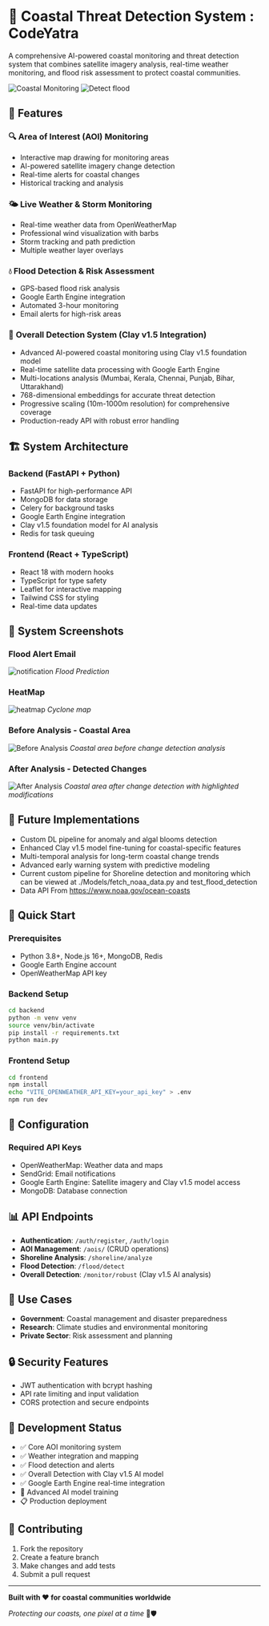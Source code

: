 # 🌊 Coastal Threat Detection System : CodeYatra

A comprehensive AI-powered coastal monitoring and threat detection system that combines satellite imagery analysis, real-time weather monitoring, and flood risk assessment to protect coastal communities.

![Coastal Monitoring](image1.png)
![Detect flood](pipeline.jpg)

## 🚀 Features

### 🔍 **Area of Interest (AOI) Monitoring**
- Interactive map drawing for monitoring areas
- AI-powered satellite imagery change detection
- Real-time alerts for coastal changes
- Historical tracking and analysis

### 🌤️ **Live Weather & Storm Monitoring**
- Real-time weather data from OpenWeatherMap
- Professional wind visualization with barbs
- Storm tracking and path prediction
- Multiple weather layer overlays

### 💧 **Flood Detection & Risk Assessment**
- GPS-based flood risk analysis
- Google Earth Engine integration
- Automated 3-hour monitoring
- Email alerts for high-risk areas

### 🤖 **Overall Detection System (Clay v1.5 Integration)**
- Advanced AI-powered coastal monitoring using Clay v1.5 foundation model
- Real-time satellite data processing with Google Earth Engine
- Multi-locations analysis (Mumbai, Kerala, Chennai, Punjab, Bihar, Uttarakhand)
- 768-dimensional embeddings for accurate threat detection
- Progressive scaling (10m-1000m resolution) for comprehensive coverage
- Production-ready API with robust error handling

## 🏗️ System Architecture

### **Backend (FastAPI + Python)**
- FastAPI for high-performance API
- MongoDB for data storage
- Celery for background tasks
- Google Earth Engine integration
- Clay v1.5 foundation model for AI analysis
- Redis for task queuing

### **Frontend (React + TypeScript)**
- React 18 with modern hooks
- TypeScript for type safety
- Leaflet for interactive mapping
- Tailwind CSS for styling
- Real-time data updates

## 📸 System Screenshots
### **Flood Alert Email**
![notification](notification.jpg)
*Flood Prediction*

### **HeatMap**
![heatmap](heatmap.png)
*Cyclone map*

### **Before Analysis - Coastal Area**
![Before Analysis](image_before.png)
*Coastal area before change detection analysis*

### **After Analysis - Detected Changes**
![After Analysis](image_after.png)
*Coastal area after change detection with highlighted modifications*

## 🔮 Future Implementations
- Custom DL pipeline for anomaly and algal blooms detection
- Enhanced Clay v1.5 model fine-tuning for coastal-specific features
- Multi-temporal analysis for long-term coastal change trends
- Advanced early warning system with predictive modeling
- Current custom pipeline for Shoreline detection and monitoring which can be viewed at ./Models/fetch_noaa_data.py and test_flood_detection
- Data API From https://www.noaa.gov/ocean-coasts


## 🚀 Quick Start

### **Prerequisites**
- Python 3.8+, Node.js 16+, MongoDB, Redis
- Google Earth Engine account
- OpenWeatherMap API key

### **Backend Setup**
```bash
cd backend
python -m venv venv
source venv/bin/activate
pip install -r requirements.txt
python main.py
```

### **Frontend Setup**
```bash
cd frontend
npm install
echo "VITE_OPENWEATHER_API_KEY=your_api_key" > .env
npm run dev
```

## 🔧 Configuration

### **Required API Keys**
- OpenWeatherMap: Weather data and maps
- SendGrid: Email notifications
- Google Earth Engine: Satellite imagery and Clay v1.5 model access
- MongoDB: Database connection

## 📊 API Endpoints

- **Authentication**: `/auth/register`, `/auth/login`
- **AOI Management**: `/aois/` (CRUD operations)
- **Shoreline Analysis**: `/shoreline/analyze`
- **Flood Detection**: `/flood/detect`
- **Overall Detection**: `/monitor/robust` (Clay v1.5 AI analysis)

## 🎯 Use Cases

- **Government**: Coastal management and disaster preparedness
- **Research**: Climate studies and environmental monitoring
- **Private Sector**: Risk assessment and planning

## 🔒 Security Features

- JWT authentication with bcrypt hashing
- API rate limiting and input validation
- CORS protection and secure endpoints

## 🚧 Development Status

- ✅ Core AOI monitoring system
- ✅ Weather integration and mapping
- ✅ Flood detection and alerts
- ✅ Overall Detection with Clay v1.5 AI model
- ✅ Google Earth Engine real-time integration
- 🚧 Advanced AI model training
- 📋 Production deployment

## 🤝 Contributing

1. Fork the repository
2. Create a feature branch
3. Make changes and add tests
4. Submit a pull request


---

**Built with ❤️ for coastal communities worldwide**

*Protecting our coasts, one pixel at a time* 🌊🛡️
